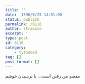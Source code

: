 ```yaml
---
title: ''
date: '1396/6/25 14:51:00'
status: publish
permalink: /6116
author: straxico
excerpt: ''
type: post
id: 6116
category:
    - tytomood
tag: []
post_format: []
---
```

مقصدِ من رفتن است… با نرسیدن خوشم